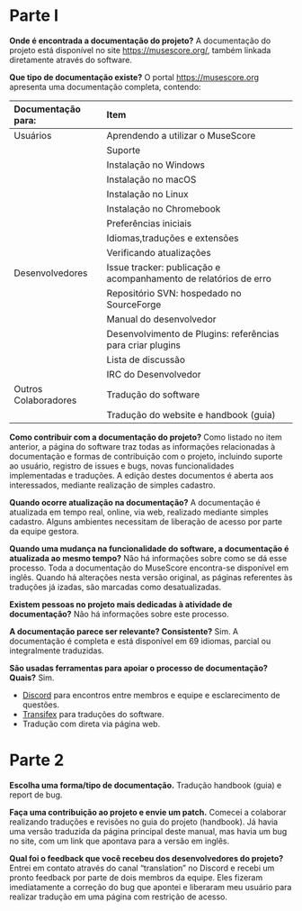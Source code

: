 # Parte I

**Onde é encontrada a documentação do projeto?**
A documentação do projeto está disponível no site https://musescore.org/, também linkada diretamente através do software. 


**Que tipo de documentação existe?**
O portal https://musescore.org apresenta uma documentação completa, contendo:

| Documentação para: | Item |
| :------------- | :------------- |
| Usuários | Aprendendo a utilizar o MuseScore |
|  | Suporte |
|  | Instalação no Windows|
|  | Instalação no macOS|
|  | Instalação no Linux|
|  | Instalação no Chromebook|
|  | Preferências iniciais|
|  | Idiomas,traduções e extensões|
|  | Verificando atualizações|
| Desenvolvedores | Issue tracker: publicação e acompanhamento de relatórios de erro |
|  | Repositório SVN: hospedado no SourceForge|
|  | Manual do desenvolvedor|
|  | Desenvolvimento de Plugins: referências para criar plugins|
|  | Lista de discussão|
|  | IRC do Desenvolvedor|
| Outros Colaboradores | Tradução do software |
|  | Tradução do website e handbook (guia)|


**Como contribuir com a documentação do projeto?**
Como listado no item anterior, a página do software traz todas as informações relacionadas à documentação e formas de contribuição com o projeto, incluindo suporte ao usuário, registro de issues e bugs, novas funcionalidades implementadas e traduções. A edição destes documentos é aberta aos interessados, mediante realização de simples cadastro. 

**Quando ocorre atualização na documentação?**
A documentação é atualizada em tempo real, online, via web, realizado mediante simples cadastro. Alguns ambientes necessitam de liberação de acesso por parte da equipe gestora.

**Quando uma mudança na funcionalidade do software, a documentação é atualizada ao mesmo tempo?**
Não há informações sobre como se dá esse processo. Toda a documentação do MuseScore encontra-se disponível em inglês. Quando há alterações nesta versão original, as páginas referentes às traduções já 
izadas, são marcadas como desatualizadas.

**Existem pessoas no projeto mais dedicadas à atividade de documentação?**
Não há informações sobre este processo.

**A documentação parece ser relevante? Consistente?**
Sim. A documentação é completa e está disponível em 69 idiomas, parcial ou integralmente traduzidas.

**São usadas ferramentas para apoiar o processo de documentação? Quais?** Sim.
- [Discord](https://discord.gg/HwHhXEbJ4r) para encontros entre membros e equipe e esclarecimento de questões.  
- [Transifex](https://www.transifex.com/projects/p/musescore) para traduções do software.
- Tradução com direta via página web.


# Parte 2

**Escolha uma forma/tipo de documentação.**
Tradução handbook (guia) e report de bug.

**Faça uma contribuição ao projeto e envie um patch.**
Comecei a colaborar realizando traduções e revisões no guia do projeto (handbook). Já havia uma versão traduzida da página principal deste manual, mas havia um bug no site, com um link que apontava para a versão em inglês.

**Qual foi o feedback que você recebeu dos desenvolvedores do projeto?**
Entrei em contato através do canal “translation” no Discord e recebi um pronto feedback por parte de dois membros da equipe. Eles fizeram imediatamente a correção do bug que apontei e liberaram meu usuário para realizar tradução em uma página com restrição de acesso.

